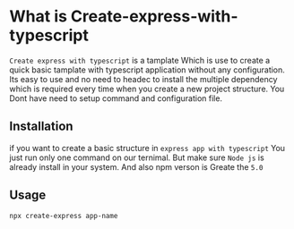 # What is Create-express-with-typescript
  ``Create express with typescript`` is a tamplate Which is use to create a quick basic tamplate with typescript application without any configuration. Its easy to use and no need to headec to install the multiple dependency which is required every time when you create a new project structure.
  You Dont have need to setup command and configuration file.
  


## Installation
  if you want to create a basic structure in ``express app with typescript`` You just run only one command on our ternimal. But make sure ``Node js`` is already    install in your system. 
  And also npm verson is Greate the `` 5.0 `` 
  
 
 ## Usage
 
 ```bash 
 npx create-express app-name
 ```
